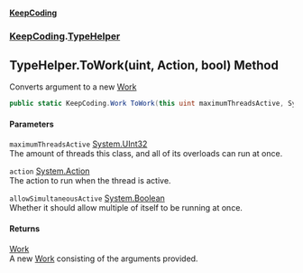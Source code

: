 #### [KeepCoding](index.md 'index')
### [KeepCoding](KeepCoding.md 'KeepCoding').[TypeHelper](TypeHelper.md 'KeepCoding.TypeHelper')
## TypeHelper.ToWork(uint, Action, bool) Method
Converts argument to a new [Work](Work.md 'KeepCoding.Work')
```csharp
public static KeepCoding.Work ToWork(this uint maximumThreadsActive, System.Action action, bool allowSimultaneousActive=false);
```
#### Parameters
<a name='KeepCoding.TypeHelper.ToWork(uint.System.Action.bool).maximumThreadsActive'></a>
`maximumThreadsActive` [System.UInt32](https://docs.microsoft.com/en-us/dotnet/api/System.UInt32 'System.UInt32')  
The amount of threads this class, and all of its overloads can run at once.
  
<a name='KeepCoding.TypeHelper.ToWork(uint.System.Action.bool).action'></a>
`action` [System.Action](https://docs.microsoft.com/en-us/dotnet/api/System.Action 'System.Action')  
The action to run when the thread is active.
  
<a name='KeepCoding.TypeHelper.ToWork(uint.System.Action.bool).allowSimultaneousActive'></a>
`allowSimultaneousActive` [System.Boolean](https://docs.microsoft.com/en-us/dotnet/api/System.Boolean 'System.Boolean')  
Whether it should allow multiple of itself to be running at once.
  
#### Returns
[Work](Work.md 'KeepCoding.Work')  
A new [Work](Work.md 'KeepCoding.Work') consisting of the arguments provided.
